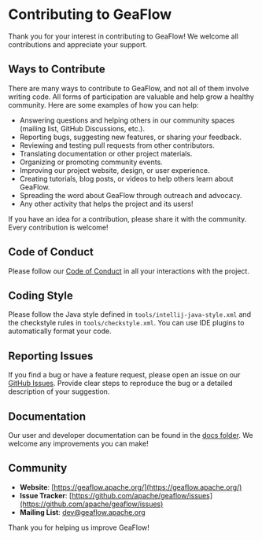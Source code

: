 # Contributing to GeaFlow

Thank you for your interest in contributing to GeaFlow! We welcome all contributions and appreciate your support.

## Ways to Contribute

There are many ways to contribute to GeaFlow, and not all of them involve writing code. All forms of participation are valuable and help grow a healthy community. Here are some examples of how you can help:

- Answering questions and helping others in our community spaces (mailing list, GitHub Discussions, etc.).
- Reporting bugs, suggesting new features, or sharing your feedback.
- Reviewing and testing pull requests from other contributors.
- Translating documentation or other project materials.
- Organizing or promoting community events.
- Improving our project website, design, or user experience.
- Creating tutorials, blog posts, or videos to help others learn about GeaFlow.
- Spreading the word about GeaFlow through outreach and advocacy.
- Any other activity that helps the project and its users!

If you have an idea for a contribution, please share it with the community. Every contribution is welcome!

## Code of Conduct

Please follow our [Code of Conduct](../CODE_OF_CONDUCT.md) in all your interactions with the project.

## Coding Style

Please follow the Java style defined in `tools/intellij-java-style.xml` and the checkstyle rules in `tools/checkstyle.xml`. You can use IDE plugins to automatically format your code.

## Reporting Issues

If you find a bug or have a feature request, please open an issue on our [GitHub Issues](https://github.com/apache/geaflow/issues). Provide clear steps to reproduce the bug or a detailed description of your suggestion.

## Documentation

Our user and developer documentation can be found in the [docs folder](../docs). We welcome any improvements you can make!

## Community

- **Website**: [https://geaflow.apache.org/](https://geaflow.apache.org/)
- **Issue Tracker**: [https://github.com/apache/geaflow/issues](https://github.com/apache/geaflow/issues)
- **Mailing List**: [dev@geaflow.apache.org](mailto:dev@geaflow.apache.org)

Thank you for helping us improve GeaFlow!
